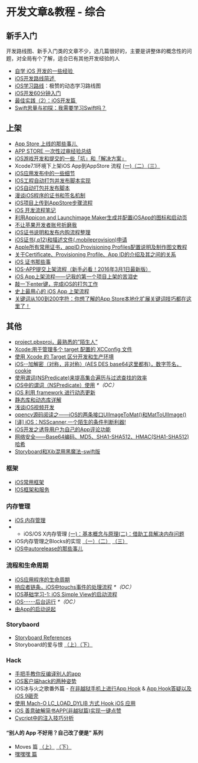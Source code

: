 # 开发文章&教程 - 综合
## 新手入门
开发路线图、新手入门类的文章不少，选几篇很好的，主要是讲整体的概念性的问题，对全局有个了解，适合已有其他开发经验的人
- [自学 iOS 开发的一些经验 ][1]
- [iOS开发路线简述 ][2]
- [iOS学习路线][3]：极赞的动态学习路线图
- [iOS开发60分钟入门][4]
- [最佳实践（2）：iOS开发篇 ][5]
- [Swift思量与初探：我需要学习Swift吗？][6]

## 上架
- [App Store 上线的那些事儿 ][7]
- [APP STORE 一次性过审经验总结][8]
- [iOS游戏开发和提交的一些「坑」和「解决方案」][9]
- Xcode7.1环境下上架iOS App到AppStore 流程 [(一)][10][（二）][11][（三）][12]
- [iOS应用发布中的一些细节][13]
- [IOS工程自动打包并发布脚本实现][14]
- [iOS自动打包并发布脚本][15]
- [漫谈iOS程序的证书和签名机制][16]
- [iOS项目上传到AppStore步骤流程][17]
- [iOS 开发流程笔记][18]
- [利用Appicon and Launchimage Maker生成并配置iOSApp的图标和启动页][19]
- [不让苹果开发者账号折磨我][20]
- [iOS证书说明和发布内购流程整理][21]
- [iOS证书(.p12)和描述文件(.mobileprovision)申请][22]
- [Apple所有常用证书，appID,Provisioning Profiles配置说明及制作图文教程][23]
- [关于Certificate、Provisioning Profile、App ID的介绍及其之间的关系][24]
- [iOS 证书那些事][25]
- [IOS-APP提交上架流程（新手必看！2016年3月1日最新版）][26]
- [iOS App上架流程——记我的第一个项目上架的苦泪史][27]
- [敲一下enter键，完成iOS的打包工作][28]
- [史上最用心的 iOS App 上架流程][29]
- [关键词从100到200字符：你想了解的App Store本地化扩展关键词技巧都在这里了！][30]

## 其他
- [project.pbxproj，最熟悉的”陌生人”][31]
- [Xcode:用于管理多个 target 配置的 XCConfig 文件][32]
- [使用 Xcode 的 Target 区分开发和生产环境][33]
- [iOS--加解密（对称，非对称）(AES DES base64这里都有)，数字签名，cookie][34]
- [使用谓词(NSPredicate)来提高集合遍历与过滤查找的效率][35]
- [iOS中的谓词（NSPredicate）使用][36] _\*（OC）_
- [iOS 利用 framework 进行动态更新][37]
- [静态库和动态库详解][38]
- [浅谈iOS视频开发][39]
- [opencv源码阅读之——iOS的两条接口UIImageToMat()和MatToUIImage()][40]
- [[译] iOS：NSScanner,一个陌生的条件判断利器!][41]
- [iOS开发之诱导用户为自己的App评论功能][42]
- [网络安全——Base64编码、MD5、SHA1-SHA512、HMAC(SHA1-SHA512)哈希][43]
- [Storyboard和Xib混用黑魔法-swift版][44]

### 框架
- [iOS常用框架][45]
- [IOS框架和服务][46]

### 内存管理
- [iOS 内存管理][47]
- - iOS/OS X内存管理 [(一)：基本概念与原理][48][(二)：借助工具解决内存问题][49]
- iOS内存管理之Blocks的实现 [（一）][50][（二）][51] [（三）][52]
- [iOS中autorelease的那些事儿][53]

### 流程和生命周期
- [iOS应用程序的生命周期][54]
- [响应者链条，iOS中touchs事件的处理流程][55] _\*（OC）_
- [IOS基础学习-1: iOS Simple View的启动流程][56]
- [iOS-----后台运行][57] _\*（OC）_
- [由App的启动说起][58]

### Storybaord
- [Storyboard References][59]
- Storyboard的爱与恨 [（上）][60][（下）][61]

### Hack
- [手把手教你反编译别人的app][62]
- [iOS客户端hack的两种姿势][63]
- iOS冰与火之歌番外篇 - [在非越狱手机上进行App Hook][64] & [App Hook答疑以及iOS 9砸壳][65]
- [使用 Mach-O LC\_LOAD\_DYLIB 方式 Hook iOS 应用][66]
- [iOS 善意破解简书APP(非越狱篇)实现一键点赞][67]
- [Cycript中的注入技巧分析][68]

#### “别人的 App 不好用？自己改了便是” 系列
- Moves 篇 [（上）][69]  [（下）][70]
- [嘿嘿嘿 篇][71]

[1]:	http://limboy.me/ios/2014/12/31/learning-ios.html
[2]:	http://www.coderyi.com/archives/397
[3]:	http://ios.skyfox.org/route.html
[4]:	http://blog.csdn.net/a451493485/article/details/9364867
[5]:	http://ios.jobbole.com/81830/
[6]:	https://segmentfault.com/a/1190000004483254 "Swift思量与初探：我需要学习Swift吗？"
[7]:	http://wiki.jikexueyuan.com/project/app-store-refused/
[8]:	http://pmjane.com/post/app-store-ci-xing-guo-shen-jing-yan-zong-jie
[9]:	http://wuzhiwei.net/ios_dev_trap_and_solution/ "iOS游戏开发和提交的一些「坑」和「解决方案」"
[10]:	http://www.cnblogs.com/ChinaKingKong/p/4957682.html "Xcode7.1环境下上架iOS App到AppStore 流程 (Part 一)"
[11]:	http://www.cnblogs.com/ChinaKingKong/p/4964549.html
[12]:	http://www.cnblogs.com/ChinaKingKong/p/4964745.html
[13]:	http://www.cnblogs.com/daiweilai/p/4974394.html "iOS应用发布中的一些细节"
[14]:	http://blog.nswebfrog.com/2013/02/18/ios-automation/ "IOS工程自动打包并发布脚本实现"
[15]:	http://liumh.com/2015/11/25/ios-auto-archive-ipa/ "iOS自动打包并发布脚本"
[16]:	http://www.pchou.info/ios/2015/12/14/ios-certification-and-code-sign.html "漫谈iOS程序的证书和签名机制"
[17]:	http://www.cnblogs.com/jgCho/p/5089481.html "iOS项目上传到AppStore步骤流程"
[18]:	https://github.com/leecade/ios-dev-flow
[19]:	http://www.cnblogs.com/lidongxu/p/5114355.html "利用Appicon and Launchimage Maker生成并配置iOSApp的图标和启动页"
[20]:	http://www.jianshu.com/p/cb6c5f1c972b "不让苹果开发者账号折磨我"
[21]:	https://zilaiyedaren.github.io/blog/iOS%E8%AF%81%E4%B9%A6%E8%AF%B4%E6%98%8E%E5%92%8C%E5%8F%91%E5%B8%83%E5%86%85%E8%B4%AD%E6%B5%81%E7%A8%8B%E6%95%B4%E7%90%86/ "iOS证书说明和发布内购流程整理"
[22]:	https://zilaiyedaren.github.io/blog/iOS%E8%AF%81%E4%B9%A6(.p12)%E5%92%8C%E6%8F%8F%E8%BF%B0%E6%96%87%E4%BB%B6(.mobileprovision)%E7%94%B3%E8%AF%B7/ "iOS证书(.p12)和描述文件(.mobileprovision)申请"
[23]:	https://zilaiyedaren.github.io/blog/Apple%E6%89%80%E6%9C%89%E5%B8%B8%E7%94%A8%E8%AF%81%E4%B9%A6%EF%BC%8CappID,Provisioning%20Profiles%E9%85%8D%E7%BD%AE%E8%AF%B4%E6%98%8E%E5%8F%8A%E5%88%B6%E4%BD%9C%E5%9B%BE%E6%96%87%E6%95%99%E7%A8%8B/ "Apple所有常用证书，appID,Provisioning Profiles配置说明及制作图文教程"
[24]:	https://zilaiyedaren.github.io/blog/%E5%85%B3%E4%BA%8ECertificate%E3%80%81Provisioning%20Profile%E3%80%81App%20ID%E7%9A%84%E4%BB%8B%E7%BB%8D%E5%8F%8A%E5%85%B6%E4%B9%8B%E9%97%B4%E7%9A%84%E5%85%B3%E7%B3%BB/ "关于Certificate、Provisioning Profile、App ID的介绍及其之间的关系"
[25]:	http://www.cnblogs.com/wangyang1213/p/5209119.html "iOS 证书那些事"
[26]:	http://www.cnblogs.com/BK-12345/p/5232633.html "IOS-APP提交上架流程（新手必看！2016年3月1日最新版）"
[27]:	http://blog.treney.com/index.php/archives/ToAppStore.html
[28]:	http://www.jianshu.com/p/a6cc6d9346ed "敲一下enter键，完成iOS的打包工作"
[29]:	http://ios.jobbole.com/84643/
[30]:	http://www.gupowang.com/app/4226.html
[31]:	http://www.olinone.com/?p=215
[32]:	http://swift.gg/2015/12/01/xcode-xcconfig-files-for-managing-targets-configurations/ "Xcode:用于管理多个 target 配置的 XCConfig 文件"
[33]:	http://swift.gg/2016/04/22/using-xcode-targets/ "使用 Xcode 的 Target 区分开发和生产环境"
[34]:	http://www.jianshu.com/p/ac841b772c7a "iOS--加解密（对称，非对称）(AES DES base64这里都有)，数字签名，cookie"
[35]:	http://segmentfault.com/a/1190000004238379 "使用谓词(NSPredicate)来提高集合遍历与过滤查找的效率"
[36]:	http://www.jianshu.com/p/88be28860cde "iOS中的谓词（NSPredicate）使用"
[37]:	http://yq.aliyun.com/articles/3024
[38]:	http://www.jianshu.com/p/c8366e4f9378 "iOS专题2:静态库和动态库详解"
[39]:	http://www.cnblogs.com/booksky/p/5213198.html "浅谈iOS视频开发"
[40]:	http://www.cnblogs.com/panxiaochun/p/5387743.html "opencv源码阅读之——iOS的两条接口UIImageToMat()和MatToUIImage()"
[41]:	http://www.jianshu.com/p/fbebd33d5b34 "[译] iOS：NSScanner,一个陌生的条件判断利器!"
[42]:	http://www.jianshu.com/p/31003629f97d "iOS开发之诱导用户为自己的App评论功能"
[43]:	http://www.cnblogs.com/mddblog/p/5512708.html "网络安全——Base64编码、MD5、SHA1-SHA512、HMAC(SHA1-SHA512)哈希"
[44]:	http://www.jianshu.com/p/24cc7f8cf06e "Storyboard和Xib混用黑魔法-swift版"
[45]:	http://www.jianshu.com/p/e7fc525f342d
[46]:	http://www.cnblogs.com/jgCho/p/4960048.html "IOS框架和服务"
[47]:	http://www.cnblogs.com/huangjianwu/p/4962772.html "iOS 内存管理"
[48]:	http://www.jianshu.com/p/1928b54e1253 "iOS/OS X内存管理(一)：基本概念与原理"
[49]:	http://www.jianshu.com/p/09c5141d4531 "iOS/OS X内存管理(二)：借助工具解决内存问题"
[50]:	http://lastdays.cn/2016/02/23/blocks1/ "iOS内存管理之Blocks的实现（一）"
[51]:	http://lastdays.cn/2016/02/24/Blocks2/ "iOS内存管理之Blocks的实现（二）"
[52]:	http://lastdays.cn/2016/02/26/block3/ "iOS内存管理之Blocks的实现（三）"
[53]:	http://www.jianshu.com/p/5559bc15490d "iOS中autorelease的那些事儿"
[54]:	http://www.jianshu.com/p/aa50e5350852?utm_campaign=maleskine&utm_content=note&utm_medium=writer_share&utm_source=weibo
[55]:	http://www.cnblogs.com/suqiankun/p/4944042.html "响应者链条，iOS中touchs事件的处理流程。"
[56]:	http://www.admin85.com/u/mobile/ios/9443.html "IOS基础学习-1: iOS Simple View的启动流程"
[57]:	http://www.cnblogs.com/congli0220/p/5019945.html "iOS-----后台运行"
[58]:	http://oncenote.com/2015/06/01/How-App-Launch/ "由App的启动说起"
[59]:	https://zilaiyedaren.github.io/blog/Storyboard%20References/ "Storyboard References"
[60]:	http://shengpan.net/storyboard/ "Storyboard的爱与恨（上）"
[61]:	http://shengpan.net/storyboard2/ "Storyboard的爱与恨（下）"
[62]:	http://www.jianshu.com/p/10873c5c1e08 "手把手教你反编译别人的app"
[63]:	http://drops.wooyun.org/mobile/12466
[64]:	http://drops.wooyun.org/papers/12803
[65]:	http://drops.wooyun.org/papers/13824
[66]:	https://testerhome.com/topics/4536
[67]:	http://www.jianshu.com/p/ab8d6db22e0f "iOS 善意破解简书APP(非越狱篇)实现一键点赞"
[68]:	http://drops.wooyun.org/mobile/15794
[69]:	http://mp.weixin.qq.com/s?__biz=MzIwMTYzMzcwOQ==&mid=2650948304&idx=1&sn=f76e7b765a7fcabcb71d37052b46e489&scene=0#wechat_redirect
[70]:	http://mp.weixin.qq.com/s?__biz=MzIwMTYzMzcwOQ==&mid=2650948316&idx=1&sn=584f6c7fe9bf07a28985ffe53da4927e&scene=0#wechat_redirect
[71]:	https://mp.weixin.qq.com/s?__biz=MzIwMTYzMzcwOQ==&mid=2650948334&idx=1&sn=941d616d25ed16d967595e652e6c4d3b